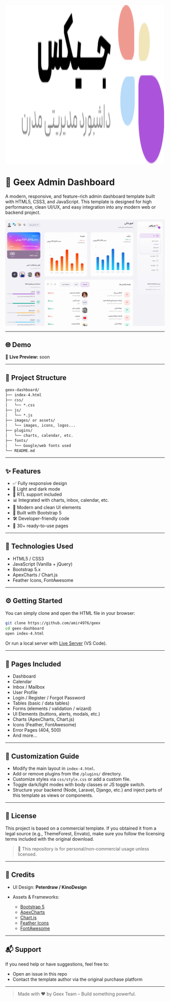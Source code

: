  <p align="center">
<img width="500" height="500"  alt="image" src="https://github.com/amir4976/geex/blob/master/public/assets/logo-dark.svg" />

</p>


# 🚀 Geex Admin Dashboard

A modern, responsive, and feature-rich admin dashboard template built with HTML5, CSS3, and JavaScript. This template is designed for high performance, clean UI/UX, and easy integration into any modern web or backend project.

![Geex Dashboard Preview](https://github.com/amir4976/geex/blob/master/public/assets/02.webp)

---

## 🌐 Demo

🔗 **Live Preview:** soon

---

## 📁 Project Structure

```
geex-dashboard/
├── index-4.html
├── css/
│   └── *.css
├── js/
│   └── *.js
├── images/ or assets/
│   └── images, icons, logos...
├── plugins/
│   └── charts, calendar, etc.
├── fonts/
│   └── Google/web fonts used
└── README.md
```

---

## ✨ Features

* ✅ Fully responsive design
* 🌙 Light and dark mode
* 🔄 RTL support included
* 📊 Integrated with charts, inbox, calendar, etc.
* 🎨 Modern and clean UI elements
* 🧱 Built with Bootstrap 5
* 🛠 Developer-friendly code
* 📁 30+ ready-to-use pages

---

## 🧰 Technologies Used

* HTML5 / CSS3
* JavaScript (Vanilla + jQuery)
* Bootstrap 5.x
* ApexCharts / Chart.js
* Feather Icons, FontAwesome

---

## ⚙️ Getting Started

You can simply clone and open the HTML file in your browser:

```bash
git clone https://github.com/amir4976/geex
cd geex-dashboard
open index-4.html
```

Or run a local server with [Live Server](https://marketplace.visualstudio.com/items?itemName=ritwickdey.LiveServer) (VS Code).

---

## 🧹 Pages Included

* Dashboard
* Calendar
* Inbox / Mailbox
* User Profile
* Login / Register / Forgot Password
* Tables (basic / data tables)
* Forms (elements / validation / wizard)
* UI Elements (buttons, alerts, modals, etc.)
* Charts (ApexCharts, Chart.js)
* Icons (Feather, FontAwesome)
* Error Pages (404, 500)
* And more...

---

## 🧐 Customization Guide

* Modify the main layout in `index-4.html`.
* Add or remove plugins from the `/plugins/` directory.
* Customize styles via `css/style.css` or add a custom file.
* Toggle dark/light modes with body classes or JS toggle switch.
* Structure your backend (Node, Laravel, Django, etc.) and inject parts of this template as views or components.

---

## 📜 License

This project is based on a commercial template. If you obtained it from a legal source (e.g., ThemeForest, Envato), make sure you follow the licensing terms included with the original download.

> 🔐 This repository is for personal/non-commercial usage unless licensed.

---

## 🙌 Credits

* UI Design: **Peterdraw / KinoDesign**
* Assets & Frameworks:

  * [Bootstrap 5](https://getbootstrap.com)
  * [ApexCharts](https://apexcharts.com)
  * [Chart.js](https://www.chartjs.org)
  * [Feather Icons](https://feathericons.com)
  * [FontAwesome](https://fontawesome.com)

---

## 📬 Support

If you need help or have suggestions, feel free to:

* Open an issue in this repo
* Contact the template author via the original purchase platform

---

> Made with ❤️ by Geex Team – Build something powerful.
